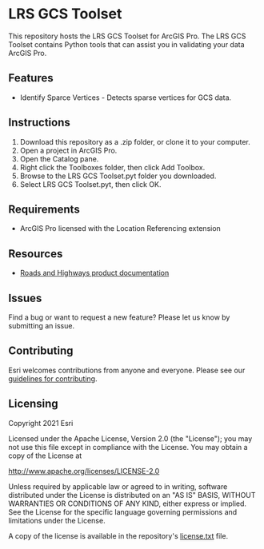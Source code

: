 # LRS GCS Toolset

This repository hosts the LRS GCS Toolset for ArcGIS Pro. The LRS GCS Toolset contains Python tools that can assist you in validating your data ArcGIS Pro.

## Features

- Identify Sparce Vertices - Detects sparse vertices for GCS data.

## Instructions

1. Download this repository as a .zip folder, or clone it to your computer.
2. Open a project in ArcGIS Pro.
3. Open the Catalog pane.
4. Right click the Toolboxes folder, then click Add Toolbox.
5. Browse to the LRS GCS Toolset.pyt folder you downloaded.
6. Select LRS GCS Toolset.pyt, then click OK.

## Requirements

- ArcGIS Pro licensed with the Location Referencing extension

## Resources

- [Roads and Highways product documentation](https://pro.arcgis.com/en/pro-app/latest/help/production/roads-highways/)

## Issues

Find a bug or want to request a new feature? Please let us know by submitting an issue.

## Contributing

Esri welcomes contributions from anyone and everyone. Please see our [guidelines for contributing](https://github.com/esri/contributing).

## Licensing

Copyright 2021 Esri

Licensed under the Apache License, Version 2.0 (the "License");
you may not use this file except in compliance with the License.
You may obtain a copy of the License at

http://www.apache.org/licenses/LICENSE-2.0

Unless required by applicable law or agreed to in writing, software
distributed under the License is distributed on an "AS IS" BASIS,
WITHOUT WARRANTIES OR CONDITIONS OF ANY KIND, either express or implied.
See the License for the specific language governing permissions and
limitations under the License.

A copy of the license is available in the repository's [license.txt](https://raw.github.com/Esri/quickstart-map-js/master/license.txt) file.
